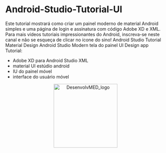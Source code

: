 # Android-Studio-Tutorial-UI
Este tutorial mostrará como criar um painel moderno de material Android simples e uma página de login e assinatura com código Adobe XD e XML.
Para mais vídeos tutoriais impressionantes do Android, inscreva-se neste canal e não se esqueça de clicar no ícone do sino!
Android Studio Tutorial Material Design Android Studio Modern tela do painel UI Design app Tutorial:
- Adobe XD para Android Studio XML
- material UI estúdio android 
- IU do painel móvel 
- interface do usuário móvel

<p align="center">
  <a href="https://www.iloveimg.com/pt/download/g8d7kz4tn7cc0gn9tv43lyj715A0r8mpjctvAct968sw7pgjb5phvwf6kz806854t660l0vdsyly14h8lk4f4y2mbzf67q17pscnAtfzdb26hA8pz71b6xf3k8pnrtAfngppyqns27v27hmAsxnfj4cz6mmmpwqmwrnfp82yx0rzrlnry9j1/13" target="blank"><img src="https://www.iloveimg.com/pt/download/g8d7kz4tn7cc0gn9tv43lyj715A0r8mpjctvAct968sw7pgjb5phvwf6kz806854t660l0vdsyly14h8lk4f4y2mbzf67q17pscnAtfzdb26hA8pz71b6xf3k8pnrtAfngppyqns27v27hmAsxnfj4cz6mmmpwqmwrnfp82yx0rzrlnry9j1/13"" width="200" alt="DesenvolvMED_logo" /></a>
</p>
